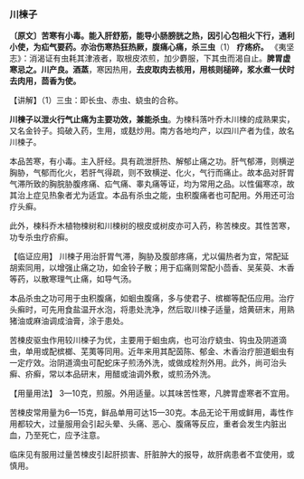 ### 川楝子

**〔原文〕苦寒有小毒。能入肝舒筋，能导小肠膀胱之热，因引心包相火下行，通利小使，为疝气要药。亦治伤寒热狂热厥，腹痛心痛，杀三虫**（1） **疗疡疥。** 《夷坚志》：消渴证有虫耗其津液者，取根皮浓煎，加少麝服，下其虫而渴自止。**脾胃虚寒忌之。川产良。酒蒸**，寒因热用，**去皮取肉去核用，用核则槌碎，浆水煮一伏时去肉用，茴香为使。**

【讲解】（1）三虫：即长虫、赤虫、蛲虫的合称。

**川楝子以泄火行气止痛为主要功效，兼能杀虫**。为楝科落叶乔木川楝的成熟果实，又名金铃子。捣破入药，生用，或麸炒用。南方各地均产，以四川产者为佳，故名川楝子。	

本品苦寒，有小毒。主入肝经。具有疏泄肝热、解郁止痛之功。肝气郁滞，则横逆胸胁，气郁而化火，若肝气得疏，则不致横逆、化火，气行而痛止。故本品对肝胃气滞所致的胸脘胁腹疼痛、疝气痛、睾丸痛等证，均为常用之品。以性偏寒凉，故其治上症见热象者尤为适宜。本品有杀虫之能，虫积腹痛者也可配用。外用还可治疗头癣。

此外，楝科乔木植物楝树和川楝树的根皮或树皮亦可入药，称苦楝皮。其性苦寒，功专杀虫疗疥癣。

【临证应用】 川楝子用治肝胃气滞，胸胁及腹部疼痛，尤以偏热者为宜，常配延胡索同用，以增强止痛之功，如金铃子散；用于疝痛则常配小茴香、吴茱萸、木香等药，以散寒理气止痛，如导气汤。

本品杀虫之功可用于虫积腹痛，如蛔虫腹痛，多与使君子、槟榔等配伍应用。治疗头癣时，可先用食盐温开水泡，将患处洗净，然后取川楝子适量，焙黄研末，用熟猪油或麻油调成油膏，涂于患处。

苦楝皮驱虫作用较川楝子为优，主要用于蛔虫病，也可治疗蛲虫、钩虫及阴道滴虫，单用或配槟榔、芜荑等同用。近年来用其配茵陈、郁金、木香治疗胆道蛔虫有一定疗效。治阴道滴虫可配蛇床子煎汤外洗，或做成栓剂外用。此外，尚可治头癣、疥癣，常以本品研末，用醋或油调外敷，或煎汤外洗。	

【用量用法】	3—10克，煎服。外用适量。以其味苦性寒，凡脾胃虚寒者不宜用。

苦楝皮常用量为6—15克，鲜品单用可达15—30克。本品无论干用或鲜用，毒性作用都较大，过量服用会引起头晕、头痛、恶心、腹痛等反应，重者会发生内脏出血，乃至死亡，应予注意。

临床见有服用过量苦楝皮引起肝损害、肝脏肿大的报导，故肝病患者不宜使用，或慎用。
